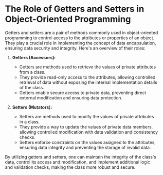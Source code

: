 # The Role of Getters and Setters in Object-Oriented Programming

Getters and setters are a pair of methods commonly used in object-oriented programming to control access to the attributes or properties of an object. They play a crucial role in implementing the concept of data encapsulation, ensuring data security and integrity. Here's an overview of their roles:

1. **Getters (Accessors):**
   - Getters are methods used to retrieve the values of private attributes from a class.
   - They provide read-only access to the attributes, allowing controlled retrieval of data without exposing the internal implementation details of the class.
   - Getters enable secure access to private data, preventing direct external modification and ensuring data protection.

2. **Setters (Mutators):**
   - Setters are methods used to modify the values of private attributes in a class.
   - They provide a way to update the values of private data members, allowing controlled modification with data validation and consistency checks.
   - Setters enforce constraints on the values assigned to the attributes, ensuring data integrity and preventing the storage of invalid data.

By utilizing getters and setters, one can maintain the integrity of the class's data, control its access and modification, and implement additional logic and validation checks, making the class more robust and secure.
